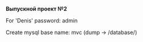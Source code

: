 **Выпускной проект №2**

For 'Denis' password: admin

Create mysql base name: mvc (dump -> /database/)